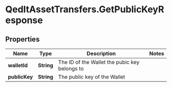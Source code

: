 # QedItAssetTransfers.GetPublicKeyResponse

## Properties
Name | Type | Description | Notes
------------ | ------------- | ------------- | -------------
**walletId** | **String** | The ID of the Wallet the pubic key belongs to | 
**publicKey** | **String** | The public key of the Wallet | 


